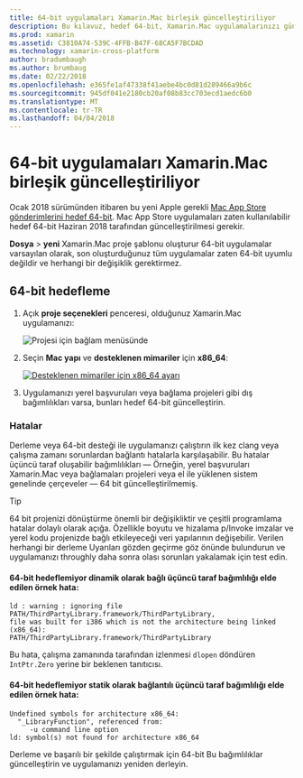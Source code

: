 ```yaml
---
title: 64-bit uygulamaları Xamarin.Mac birleşik güncelleştiriliyor
description: Bu kılavuz, hedef 64-bit, Xamarin.Mac uygulamalarınızı güncelleştirmeye açıklar
ms.prod: xamarin
ms.assetid: C3810A74-539C-4FFB-B47F-68CA5F7BCDAD
ms.technology: xamarin-cross-platform
author: bradumbaugh
ms.author: brumbaug
ms.date: 02/22/2018
ms.openlocfilehash: e365fe1af47338f41aebe4bc0d81d289466a9b6c
ms.sourcegitcommit: 945df041e2180cb20af08b83cc703ecd1aedc6b0
ms.translationtype: MT
ms.contentlocale: tr-TR
ms.lasthandoff: 04/04/2018
---
```

# <a name="updating-xamarinmac-unified-applications-to-64-bit"></a>64-bit uygulamaları Xamarin.Mac birleşik güncelleştiriliyor

Ocak 2018 sürümünden itibaren bu yeni Apple gerekli [Mac App Store gönderimlerini hedef 64-bit](https://developer.apple.com/news/?id=06282017a). Mac App Store uygulamaları zaten kullanılabilir hedef 64-bit Haziran 2018 tarafından güncelleştirilmesi gerekir.

**Dosya** > **yeni** Xamarin.Mac proje şablonu oluşturur 64-bit uygulamalar varsayılan olarak, son oluşturduğunuz tüm uygulamalar zaten 64-bit uyumlu değildir ve herhangi bir değişiklik gerektirmez.

## <a name="targeting-64-bit"></a>64-bit hedefleme

1. Açık **proje seçenekleri** penceresi, olduğunuz Xamarin.Mac uygulamanızı:

   ![Projesi için bağlam menüsünde](mac-64-bit-images/1-contextual_menu-vsmac.png "projesi için bağlam menüsü")

2. Seçin **Mac yapı** ve **desteklenen mimariler** için **x86\_64**:

   [![Desteklenen mimariler için x86_64 ayarı](mac-64-bit-images/2-project_options-vsmac.png "x86_64 için desteklenen mimariler ayarlama")](mac-64-bit-images/2-project_options-vsmac-large.png#lightbox)

3. Uygulamanızı yerel başvuruları veya bağlama projeleri gibi dış bağımlılıkları varsa, bunları hedef 64-bit güncelleştirin.

### <a name="errors"></a>Hatalar

Derleme veya 64-bit desteği ile uygulamanızı çalıştırın ilk kez clang veya çalışma zamanı sorunlardan bağlantı hatalarla karşılaşabilir. Bu hatalar üçüncü taraf oluşabilir bağımlılıkları — Örneğin, yerel başvuruları Xamarin.Mac veya bağlamaları projeleri veya el ile yüklenen sistem genelinde çerçeveler — 64 bit güncelleştirilmemiş.

> [!TIP]
> 64 bit projenizi dönüştürme önemli bir değişikliktir ve çeşitli programlama hatalar dolaylı olarak açığa. Özellikle boyutu ve hizalama p/Invoke imzalar ve yerel kodu projenizde bağlı etkileyeceği veri yapılarının değişebilir. Verilen herhangi bir derleme Uyarıları gözden geçirme göz önünde bulundurun ve uygulamanızı throughly daha sonra olası sorunları yakalamak için test edin.

#### <a name="example-error-resulting-from-a-dynamically-linked-third-party-dependency-that-does-not-target-64-bit"></a>64-bit hedeflemiyor dinamik olarak bağlı üçüncü taraf bağımlılığı elde edilen örnek hata:

```console
ld : warning : ignoring file PATH/ThirdPartyLibrary.framework/ThirdPartyLibrary, 
file was built for i386 which is not the architecture being linked (x86_64): 
PATH/ThirdPartyLibrary.framework/ThirdPartyLibrary 
```

Bu hata, çalışma zamanında tarafından izlenmesi `dlopen` döndüren `IntPtr.Zero` yerine bir beklenen tanıtıcısı.

#### <a name="example-error-resulting-from-a-statically-linked-third-party-dependency-that-does-not-target-64-bit"></a>64-bit hedeflemiyor statik olarak bağlantılı üçüncü taraf bağımlılığı elde edilen örnek hata:

```console
Undefined symbols for architecture x86_64:
  "_LibraryFunction", referenced from:
     -u command line option
ld: symbol(s) not found for architecture x86_64 
```

Derleme ve başarılı bir şekilde çalıştırmak için 64-bit Bu bağımlılıklar güncelleştirin ve uygulamanızı yeniden derleyin.

